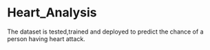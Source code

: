 # Heart_Analysis
 The dataset is tested,trained and deployed to predict the chance of a person having heart attack. 

